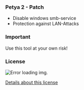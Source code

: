 ### Petya 2 - Patch

* Disable windows smb-service
* Protection against LAN-Attacks


### Important

Use this tool at your own risk!


### License

![Error loading img.](https://i.creativecommons.org/l/by-nc-sa/4.0/88x31.png)

[Details about this license](https://creativecommons.org/licenses/by-nc-sa/4.0/)